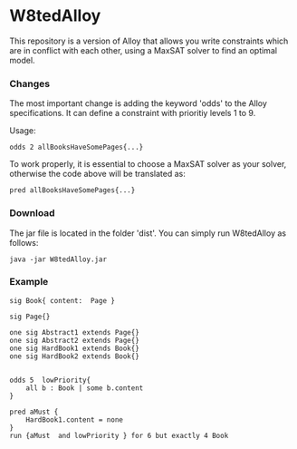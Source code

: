 W8tedAlloy
===========


This repository is a version of Alloy that allows you write constraints which are in conflict with each other,
using a MaxSAT solver to find an optimal model.

### Changes

The most important change is adding the keyword 'odds' to the Alloy specifications. It can define a constraint with prioritiy levels 1 to 9.

Usage:

    odds 2 allBooksHaveSomePages{...}

To work properly, it is essential to choose a MaxSAT solver as your solver, otherwise the code above will be translated as:

    pred allBooksHaveSomePages{...}
    
### Download

The jar file is located in the folder 'dist'. You can simply run W8tedAlloy as follows:

    java -jar W8tedAlloy.jar
    
### Example

    sig Book{ content:  Page }

    sig Page{}

    one sig Abstract1 extends Page{}
    one sig Abstract2 extends Page{}
    one sig HardBook1 extends Book{}
    one sig HardBook2 extends Book{}

 
    odds 5  lowPriority{ 
        all b : Book | some b.content
    }

    pred aMust {
        HardBook1.content = none
    }
    run {aMust  and lowPriority } for 6 but exactly 4 Book

    
